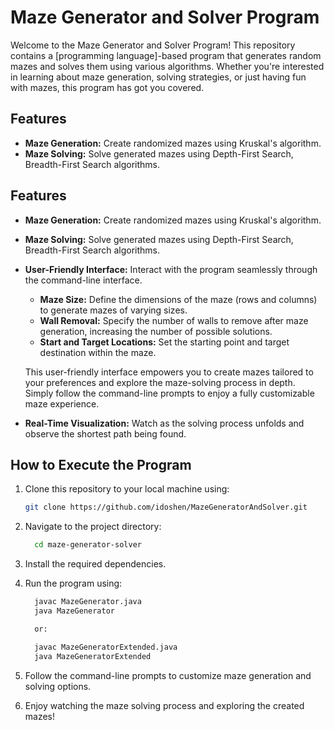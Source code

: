 # Maze Generator and Solver Program

Welcome to the Maze Generator and Solver Program! This repository contains a [programming language]-based program that generates random mazes and solves them using various algorithms. Whether you're interested in learning about maze generation, solving strategies, or just having fun with mazes, this program has got you covered.

## Features

- **Maze Generation:** Create randomized mazes using Kruskal's algorithm.
- **Maze Solving:** Solve generated mazes using Depth-First Search, Breadth-First Search algorithms.
## Features

- **Maze Generation:** Create randomized mazes using Kruskal's algorithm.
- **Maze Solving:** Solve generated mazes using Depth-First Search, Breadth-First Search algorithms.
- **User-Friendly Interface:** Interact with the program seamlessly through the command-line interface.
  - **Maze Size:** Define the dimensions of the maze (rows and columns) to generate mazes of varying sizes.
  - **Wall Removal:** Specify the number of walls to remove after maze generation, increasing the number of possible solutions.
  - **Start and Target Locations:** Set the starting point and target destination within the maze.
  
  This user-friendly interface empowers you to create mazes tailored to your preferences and explore the maze-solving process in depth. Simply follow the command-line prompts to enjoy a fully customizable maze experience.

- **Real-Time Visualization:** Watch as the solving process unfolds and observe the shortest path being found.

## How to Execute the Program

1. Clone this repository to your local machine using:

   ```bash
   git clone https://github.com/idoshen/MazeGeneratorAndSolver.git

2. Navigate to the project directory:
   ```bash
     cd maze-generator-solver

3. Install the required dependencies.

4. Run the program using:

   ```bash
     javac MazeGenerator.java
     java MazeGenerator

     or:

     javac MazeGeneratorExtended.java
     java MazeGeneratorExtended

5. Follow the command-line prompts to customize maze generation and solving options.

6. Enjoy watching the maze solving process and exploring the created mazes!